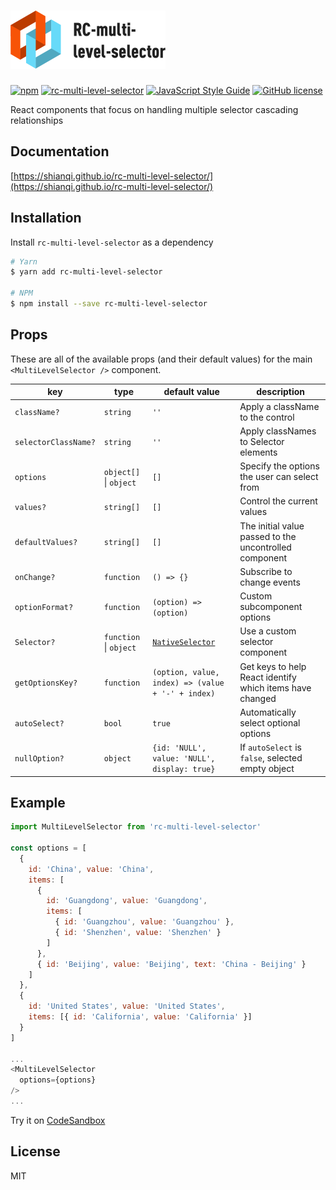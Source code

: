 # <a href='https://shianqi.github.io/rc-multi-level-selector/'><img src='./static/images/logo@1x.png' height='93' width='248' alt='RC-multi-level-selector Logo' aria-label='shianqi.github.io/rc-multi-level-selector' /></a>

[![npm](https://img.shields.io/npm/v/rc-multi-level-selector.svg)](https://www.npmjs.com/package/rc-multi-level-selector)
[![rc-multi-level-selector](https://img.shields.io/npm/dm/rc-multi-level-selector.svg)](https://www.npmjs.com/package/rc-multi-level-selector)
[![JavaScript Style Guide](https://img.shields.io/badge/code_style-standard-brightgreen.svg)](https://standardjs.com)
[![GitHub license](https://img.shields.io/badge/license-MIT-blue.svg)](https://raw.githubusercontent.com/shianqi/rc-multi-level-selector/master/LICENSE)

React components that focus on handling multiple selector cascading relationships

## Documentation

[https://shianqi.github.io/rc-multi-level-selector/](https://shianqi.github.io/rc-multi-level-selector/)

## Installation

Install `rc-multi-level-selector` as a dependency

```bash
# Yarn
$ yarn add rc-multi-level-selector

# NPM
$ npm install --save rc-multi-level-selector
```

## Props

These are all of the available props (and their default values) for the main `<MultiLevelSelector />` component.

|key|type|default value|description|
|---|---|---|---|
| `className?` | `string` | `''` | Apply a className to the control |
| `selectorClassName?` | `string` | `''` | Apply classNames to Selector elements |
| `options` | `object[]` &#124; `object` | `[]` | Specify the options the user can select from |
| `values?` | `string[]` | `[]` | Control the current values |
| `defaultValues?` | `string[]` | `[]` | The initial value passed to the uncontrolled component |
| `onChange?` | `function` | `() => {}` | Subscribe to change events |
| `optionFormat?` | `function` | `(option) => (option)` | Custom subcomponent options |
| `Selector?` | `function` &#124; `object` | [`NativeSelector`](./src/NativeSelector/index.jsx) | Use a custom selector component |
| `getOptionsKey?` | `function` | `(option, value, index) => (value + '-' + index)` | Get keys to help React identify which items have changed |
| `autoSelect?` | `bool` | `true` | Automatically select optional options  |
| `nullOption?` | `object` | `{id: 'NULL', value: 'NULL', display: true}` | If `autoSelect` is `false`, selected empty object |

## Example

```javascript
import MultiLevelSelector from 'rc-multi-level-selector'

const options = [
  {
    id: 'China', value: 'China',
    items: [
      {
        id: 'Guangdong', value: 'Guangdong',
        items: [
          { id: 'Guangzhou', value: 'Guangzhou' },
          { id: 'Shenzhen', value: 'Shenzhen' }
        ]
      },
      { id: 'Beijing', value: 'Beijing', text: 'China - Beijing' }
    ]
  },
  {
    id: 'United States', value: 'United States',
    items: [{ id: 'California', value: 'California' }]
  }
]

...
<MultiLevelSelector
  options={options}
/>
...

```

Try it on [CodeSandbox](https://codesandbox.io/s/rj0xlp2o5p)

## License

MIT
